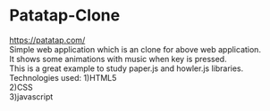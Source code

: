 # Patatap-Clone
https://patatap.com/                                                                                                                                               
Simple web application which is an clone for above web application.                                                                                                       
It shows some animations with music when key is pressed.                                                                                                                 
This is a great example to study paper.js and howler.js libraries.                                                                                                         
Technologies used:
1)HTML5                                                                                                                                                                             
2)CSS                                                                                                                                                                   
3)javascript
